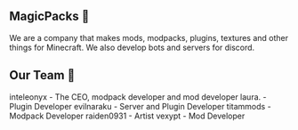 ## MagicPacks 🎨

We are a company that makes mods, modpacks, plugins, textures and other things for Minecraft. We also develop bots and servers for discord.

## Our Team 👤

inteleonyx - The CEO, modpack developer and mod developer
laura. - Plugin Developer
evilnaraku - Server and Plugin Developer
titammods - Modpack Developer
raiden0931 - Artist
vexypt - Mod Developer
